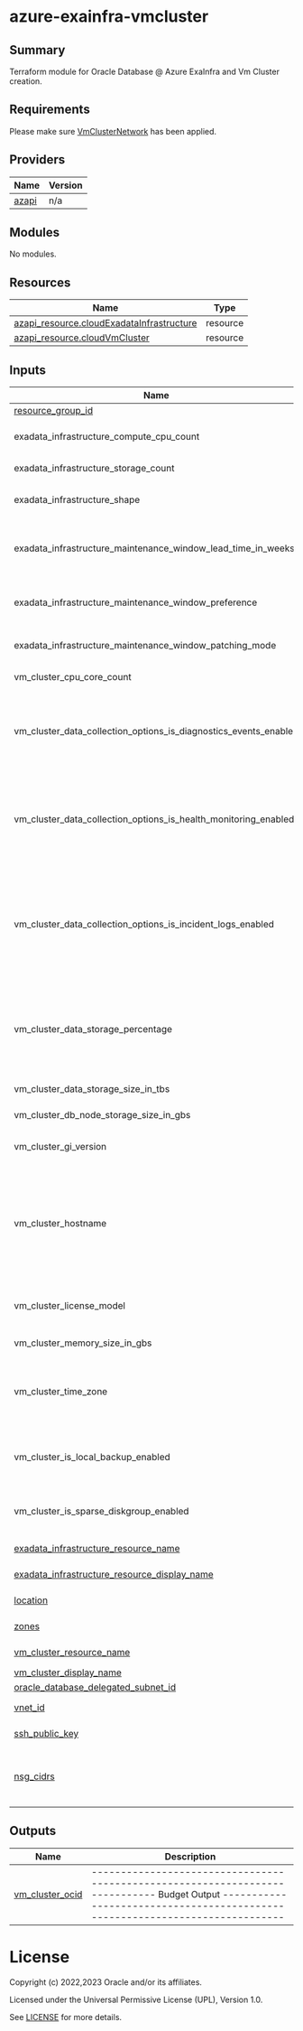 # azure-exainfra-vmcluster
## Summary

Terraform module for Oracle Database @ Azure ExaInfra and Vm Cluster creation.


<!-- BEGIN_TF_DOCS -->
## Requirements

Please make sure [VmClusterNetwork](../azure-vnet-subnet) has been applied.

## Providers

| Name                                                | Version |
|-----------------------------------------------------|---------|
| <a name="provider_azapi"></a> [azapi](#provider\_azapi) | n/a |

## Modules

No modules.

## Resources

| Name | Type |
|------|------|
| [azapi_resource.cloudExadataInfrastructure](https://docs.oracle.com/en-us/iaas/odaaz/odaaz-using-terraform.html) | resource |
| [azapi_resource.cloudVmCluster](https://docs.oracle.com/en-us/iaas/odaaz/odaaz-using-terraform.html) | resource |

## Inputs

| Name                                                                                                                                                                     | Description                                                                                                                                                                                                                                                                                                            | Type              | Default | Required |
|--------------------------------------------------------------------------------------------------------------------------------------------------------------------------|------------------------------------------------------------------------------------------------------------------------------------------------------------------------------------------------------------------------------------------------------------------------------------------------------------------------|-------------------|---------|:--------:|
| <a name="resource_group_id"></a> [resource\_group\_id](#input\_resource\_group\_id)                                                                                      | The Azure Id of resource group                                                                                                                                                                                                                                                                                         | `string`          | n/a | yes |
| exadata_infrastructure_compute_cpu_count                                                                                                                                 | The number of compute servers for the cloud Exadata infrastructure.                                                                                                                                                                                                                                                    | `number`          | n/a | yes |
| exadata_infrastructure_storage_count                                                                                                                                     | The number of storage servers for the Exadata infrastructure                                                                                                                                                                                                                                                           | `number`          | n/a | yes |
| exadata_infrastructure_shape                                                                                                                                             | The shape of the cloud Exadata infrastructure resource. e.g. Exadata.X9M                                                                                                                                                                                                                                               | `string`          | n/a | yes |
| exadata_infrastructure_maintenance_window_lead_time_in_weeks                                                                                                             | Lead time window allows user to set a lead time to prepare for a down time. The lead time is in weeks and valid value is between 1 to 4.                                                                                                                                                                               | `number`          | n/a | yes |
| exadata_infrastructure_maintenance_window_preference                                                                                                                     | The maintenance window scheduling preference.Allowed values are: NO_PREFERENCE, CUSTOM_PREFERENCE.                                                                                                                                                                                                                     | `string`          | n/a | yes |
| exadata_infrastructure_maintenance_window_patching_mode                                                                                                                  | Cloud Exadata infrastructure node patching method, either ROLLING or NONROLLING.                                                                                                                                                                                                                                       | `string`          | n/a | yes |
| vm_cluster_cpu_core_count                                                                                                                                                | "The number of CPU cores to enable for the VM cluster.                                                                                                                                                                                                                                                                 | `number`          | n/a | yes |
| vm_cluster_data_collection_options_is_diagnostics_events_enabled                                                                                                         | Indicates whether diagnostic collection is enabled for the VM cluster/Cloud VM cluster/VMBM DBCS. Enabling diagnostic collection allows you to receive Events service notifications for guest VM issues.                                                                                                               | `bool`            | n/a | yes |
| vm_cluster_data_collection_options_is_health_monitoring_enabled                                                                                                          | Indicates whether health monitoring is enabled for the VM cluster / Cloud VM cluster / VMBM DBCS. Enabling health monitoring allows Oracle to collect diagnostic data and share it with its operations and support personnel.                                                                                          | `bool`            | n/a | yes |
| vm_cluster_data_collection_options_is_incident_logs_enabled                                                                                                              | Indicates whether incident logs and trace collection are enabled for the VM cluster / Cloud VM cluster / VMBM DBCS. Enabling incident logs collection allows Oracle to receive Events service notifications for guest VM issues, collect incident logs and traces, and use them to diagnose issues and resolve them. " | `bool`            | n/a | yes |
| vm_cluster_data_storage_percentage                                                                                                                                       | The percentage assigned to DATA storage (user data and database files). The remaining percentage is assigned to RECO storage (database redo logs, archive logs, and recovery manager backups). Accepted values are 35, 40, 60 and 80.                                                                                  | `number`          | n/a | yes |
| vm_cluster_data_storage_size_in_tbs                                                                                                                                      | The data disk group size to be allocated in TBs.                                                                                                                                                                                                                                                                       | `string`          | n/a | yes |
| vm_cluster_db_node_storage_size_in_gbs                                                                                                                                   | The local node storage to be allocated in GBs.                                                                                                                                                                                                                                                                         | `string`          | n/a | yes |
| vm_cluster_gi_version                                                                                                                                                    | The Oracle Grid Infrastructure software version for the VM cluster.                                                                                                                                                                                                                                                    | `string`          | n/a | yes |
| vm_cluster_hostname                                                                                                                                                      | The hostname for the cloud VM cluster. The hostname must begin with an alphabetic character, and can contain alphanumeric characters and hyphens (-). The maximum length of the hostname is 16 characters for bare metal and virtual machine DB systems, and 12 characters for Exadata systems.                        | `string`          | n/a | yes |
| vm_cluster_license_model                                                                                                                                                 | The Oracle license model that applies to the VM clusterAllowed values are: LICENSE_INCLUDED, BRING_YOUR_OWN_LICENSE                                                                                                                                                                                                    | `string`          | n/a | yes |
| vm_cluster_memory_size_in_gbs                                                                                                                                            | The memory to be allocated in GBs.                                                                                                                                                                                                                                                                                     | `number`          | n/a | yes |
| vm_cluster_time_zone                                                                                                                                                     | The time zone to use for the VM cluster. For details, see https://docs.oracle.com/en-us/iaas/base-database/doc/manage-time-zone.html                                                                                                                                                                                   | `string`          | n/a | yes |
| vm_cluster_is_local_backup_enabled                                                                                                                                       | If true, database backup on local Exadata storage is configured for the VM cluster. If false, database backup on local Exadata storage is not available in the VM cluster.                                                                                                                                             | `bool`            | n/a | yes |
| vm_cluster_is_sparse_diskgroup_enabled                                                                                                                                   | If true, the sparse disk group is configured for the VM cluster. If false, the sparse disk group is not created.                                                                                                                                                                                                       | `bool`            | n/a | yes |
| <a name="exadata_infrastructure_resource_name"></a> [exadata\_infrastructure\_resource\_name](#input\_exadata\_infrastructure\_resource\_name)                           | The name of the exadata infrastructure                                                                                                                                                                                                                                                                                 | `string`          | n/a | yes |
| <a name="exadata_infrastructure_resource_display_name"></a> [exadata\_infrastructure\_resource\_display\_name](#input\_exadata\_infrastructure\_resource\_display\_name) | The display name of the exadata infrastructure                                                                                                                                                                                                                                                                         | `string`          | n/a | yes |
| <a name="location"></a> [location](#input\_location)                                                                                                                     | The location of the exadata infrastructure.                                                                                                                                                                                                                                                                            | `string`          | n/a | yes |
| <a name="zones"></a> [zones](#input\_zones)                                                                                                                              | The zone of the exadata infrastructure                                                                                                                                                                                                                                                                                 | `string`          | n/a | yes |
| <a name="vm_cluster_resource_name"></a> [vm\_cluster\_resource\_name](#input\_vm\_cluster\_resource\_name)                                                               | The resource name of a VM cluster                                                                                                                                                                                                                                                                                      | `string`          | n/a | yes |
| <a name="vm_cluster_display_name"></a> [vm\_cluster\_display\_name](#input\_vm\_cluster\_display\_name)                                                                  | The display name of a VM cluster                                                                                                                                                                                                                                                                                       | `string`          | n/a | yes |
| <a name="oracle_database_delegated_subnet_id"></a> [oracle\_database\_delegated\_subnet\_id](#input\_oracle\_database\_delegated\_subnet\_id)                            | Azure Id of the delegated subnet                                                                                                                                                                                                                                                                                       | `string`          | n/a | yes |
| <a name="vnet_id"></a> [vnet\_id](#input\_vnet\_id)                                                                                                                      | The Azure id of the virtual network                                                                                                                                                                                                                                                                                    | `string`          | n/a | yes |
| <a name="ssh_public_key"></a> [ssh\_public\_key](#input\_ssh\_public\_key)                                                                                               | The public SSH key for VM cluster                                                                                                                                                                                                                                                                                      | `string`          | n/a | yes |
| <a name="nsg_cidrs"></a> [nsg\_cidrs](#input\_nsg\_cidrs)                                                                                                          | Add additional Network ingress rules for the VM cluster's network security group. e.g. [{source: "0.0.0.0/0",destinationPortRange:{max:1522,min:1521}}].                                                                                                                                                   | `list of objects` | n/a | yes |

## Outputs

| Name                                                                | Description |
|---------------------------------------------------------------------|-------------|
| <a name="vm_cluster_ocid"></a> [vm\_cluster\_ocid](#output\_vm\_cluster\_ocid) | ----------------------------------------------------------------------------- Budget Output ----------------------------------------------------------------------------- |

# License

Copyright (c) 2022,2023 Oracle and/or its affiliates.

Licensed under the Universal Permissive License (UPL), Version 1.0.

See [LICENSE](../../LICENSE) for more details.